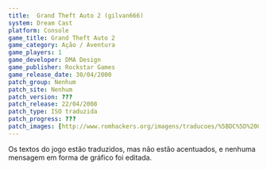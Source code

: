 ```yaml
---
title:  Grand Theft Auto 2 (gilvan666)
system: Dream Cast
platform: Console
game_title: Grand Theft Auto 2
game_category: Ação / Aventura
game_players: 1
game_developer: DMA Design
game_publisher: Rockstar Games
game_release_date: 30/04/2000
patch_group: Nenhum
patch_site: Nenhum
patch_version: ???
patch_release: 22/04/2008
patch_type: ISO traduzida
patch_progress: ???
patch_images: [http://www.romhackers.org/imagens/traducoes/%5BDC%5D%20Grand%20Theft%20Auto%202%20-%20gilvan666%20-%201.jpg,http://www.romhackers.org/imagens/traducoes/%5BDC%5D%20Grand%20Theft%20Auto%202%20-%20gilvan666%20-%202.jpg,http://www.romhackers.org/imagens/traducoes/%5BDC%5D%20Grand%20Theft%20Auto%202%20-%20gilvan666%20-%203.jpg]
---
```

Os textos do jogo estão traduzidos, mas não estão acentuados, e nenhuma mensagem em forma de gráfico foi editada.